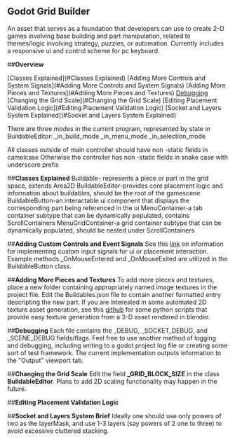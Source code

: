 ## **Godot Grid Builder**
An asset that serves as a foundation that developers can use to create 2-D games involving base building and part manipulation, related to themes/logic involving strategy, puzzles, or automation. Currently includes a responsive ui and control scheme for pc keyboard.

##**Overview**

[Classes Explained](#Classes Explained)
[Adding More Controls and System Signals](#Adding More Controls and System Signals)
[Adding More Pieces and Textures](#Adding More Pieces and Textures)
[Debugging](#Debugging)
[Changing the Grid Scale](#Changing the Grid Scale)
[Editing Placement Validation Logic](#Editing Placement Validation Logic)
[Socket and Layers System Explained](#Socket and Layers System Explained)

There are three modes in the current program, represented by state in BuildableEditor:
_in_build_mode
_in_menu_mode
_in_selection_mode

All classes outside of main controller should have non -static fields in camelcase
Otherwise the controller has non -static fields in snake case with underscore prefix

##**Classes Explained**
Buildable- represents a piece or part in the grid space, extends Area2D
BuildableEditor-provides core placement logic and information about buildables, should be the root of the gamescene
BuildableButton-an interactable ui component that displays the corresponding part being referenced in the ui
MenuContainer-a tab container subtype that can be dynamically populated, contains ScrollContainers
MenuGridContainer-a grid container subtype that can be dynamically populated, should be nested under ScrollContainers

##**Adding Custom Controls and Event Signals**
See this [link](https://docs.godotengine.org/en/stable/getting_started/step_by_step/signals.html#connecting-signals-in-code) on information for implementing custom input signals for ui or placement interaction. Example methods _OnMouseEntered and _OnMouseExited are utilized in the BuildableButton class.

##**Adding More Pieces and Textures**
To add more pieces and textures, place a new folder containing appropriately named image textures in the project file. Edit the Buildables.json file to contain another formatted entry descripting the new part. If you are interested in some automated 2D texture asset generation, see this [github]() for some python scripts that provide easy texture generation from a 3-D asset rendered in blender.

##**Debugging**
Each file contains the _DEBUG, _SOCKET_DEBUG, and _SCENE_DEBUG fields/flags. Feel free to use another method of logging and debugging, including writing to a godot project log file or creating some sort of test framework. The current implementation outputs information to the "Output" viewport tab. 

##**Changing the Grid Scale**
Edit the field **_GRID_BLOCK_SIZE** in the class **BuildableEditor**. Plans to add 2D scaling functionality may happen in the future.

##**Editing Placement Validation Logic**


##**Socket and Layers System Brief**
Ideally one should use only powers of two as the layerMask, and use 1-3 layers (say powers of 2 one to three) to avoid excessive cluttered stacking. 